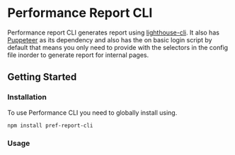 # Performance Report CLI

Performance report CLI generates report using [lighthouse-cli](https://github.com/GoogleChrome/lighthouse#using-the-node-cli). It also has [Puppeteer](https://github/puppeteer/puppeteer) as its dependency and also has the on basic login script by default that means you only need to provide with the selectors in the config file inorder to generate report for internal pages.

## Getting Started

### Installation

To use Performance CLI you need to globally install using.

```bash
npm install pref-report-cli
```

### Usage
